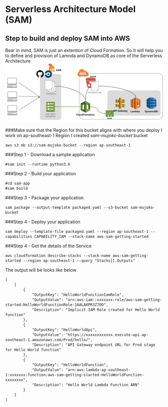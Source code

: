 # Serverless Architecture Model (SAM)
## Step to build and deploy SAM into AWS
Bear in mind, SAM is just an extention of Cloud Formation. So It will help you to define and provision of Lamnda and DynamoDB as core of the Serverless Architecture
![See the SAM](SAM.png)


###Make sure that the Region for this bucket aligns with where you deploy
I work on ap-southeast-1 Region
I created *sam-mujoko-bucket* bucket
```
aws s3 mb s3://sam-mujoko-bucket --region ap-southeast-1
```
###Step 1 - Download a sample application
```
#sam init --runtime python3.6
```
###Step 2 - Build your application
```
#cd sam-app
#sam build
```
###Step 3 - Package your application
```
sam package --output-template packaged.yaml --s3-bucket sam-mujoko-bucket
```
###Step 4 - Deploy your application
```
sam deploy --template-file packaged.yaml --region ap-southeast-1 --capabilities CAPABILITY_IAM --stack-name aws-sam-getting-started
```
###Step 4 - Get the details of the Service
```
aws cloudformation describe-stacks --stack-name aws-sam-getting-started --region ap-southeast-1 --query "Stacks[].Outputs"
```
The output will be looks like below
```
[
    [
        {
            "OutputKey": "HelloWorldFunctionIamRole",
            "OutputValue": "arn:aws:iam::xxxxxxx:role/aws-sam-getting-started-HelloWorldFunctionRole-1AALAKPR3Z7OO",
            "Description": "Implicit IAM Role created for Hello World function"
        },
        {
            "OutputKey": "HelloWorldApi",
            "OutputValue": "https://xxxxxxxxxxxx.execute-api.ap-southeast-1.amazonaws.com/Prod/hello/",
            "Description": "API Gateway endpoint URL for Prod stage for Hello World function"
        },
        {
            "OutputKey": "HelloWorldFunction",
            "OutputValue": "arn:aws:lambda:ap-southeast-1:xxxxxxx:function:aws-sam-getting-started-HelloWorldFunction-xxxxxxxx",
            "Description": "Hello World Lambda Function ARN"
        }
    ]
]
```
